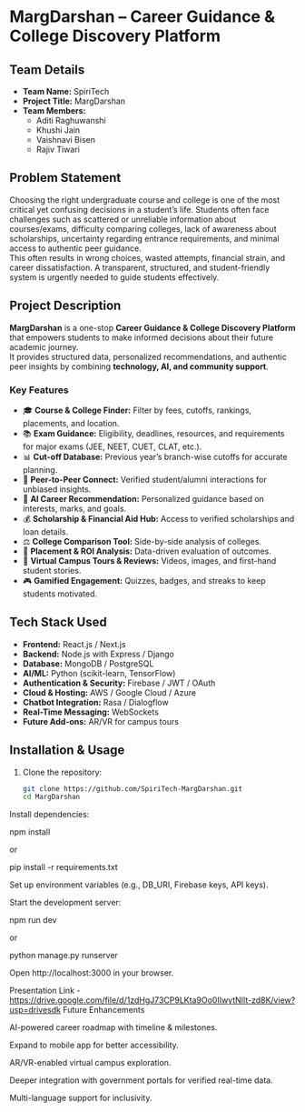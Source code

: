 # MargDarshan – Career Guidance & College Discovery Platform  

## Team Details  
- **Team Name:** SpiriTech  
- **Project Title:** MargDarshan  
- **Team Members:**  
  - Aditi Raghuwanshi  
  - Khushi Jain  
  - Vaishnavi Bisen  
  - Rajiv Tiwari  

## Problem Statement  
Choosing the right undergraduate course and college is one of the most critical yet confusing decisions in a student’s life. Students often face challenges such as scattered or unreliable information about courses/exams, difficulty comparing colleges, lack of awareness about scholarships, uncertainty regarding entrance requirements, and minimal access to authentic peer guidance.  
This often results in wrong choices, wasted attempts, financial strain, and career dissatisfaction. A transparent, structured, and student-friendly system is urgently needed to guide students effectively.  

## Project Description  
**MargDarshan** is a one-stop **Career Guidance & College Discovery Platform** that empowers students to make informed decisions about their future academic journey.  
It provides structured data, personalized recommendations, and authentic peer insights by combining **technology, AI, and community support**.  

### Key Features  
- 🎓 **Course & College Finder:** Filter by fees, cutoffs, rankings, placements, and location.  
- 📚 **Exam Guidance:** Eligibility, deadlines, resources, and requirements for major exams (JEE, NEET, CUET, CLAT, etc.).  
- 📊 **Cut-off Database:** Previous year’s branch-wise cutoffs for accurate planning.  
- 🤝 **Peer-to-Peer Connect:** Verified student/alumni interactions for unbiased insights.  
- 🤖 **AI Career Recommendation:** Personalized guidance based on interests, marks, and goals.  
- 💰 **Scholarship & Financial Aid Hub:** Access to verified scholarships and loan details.  
- ⚖️ **College Comparison Tool:** Side-by-side analysis of colleges.  
- 💼 **Placement & ROI Analysis:** Data-driven evaluation of outcomes.  
- 🏫 **Virtual Campus Tours & Reviews:** Videos, images, and first-hand student stories.  
- 🎮 **Gamified Engagement:** Quizzes, badges, and streaks to keep students motivated.  

## Tech Stack Used  
- **Frontend:** React.js / Next.js  
- **Backend:** Node.js with Express / Django  
- **Database:** MongoDB / PostgreSQL  
- **AI/ML:** Python (scikit-learn, TensorFlow)  
- **Authentication & Security:** Firebase / JWT / OAuth  
- **Cloud & Hosting:** AWS / Google Cloud / Azure  
- **Chatbot Integration:** Rasa / Dialogflow  
- **Real-Time Messaging:** WebSockets  
- **Future Add-ons:** AR/VR for campus tours  

## Installation & Usage  
1. Clone the repository:  
   ```bash
   git clone https://github.com/SpiriTech-MargDarshan.git
   cd MargDarshan
Install dependencies:

npm install


or

pip install -r requirements.txt


Set up environment variables (e.g., DB_URI, Firebase keys, API keys).

Start the development server:

npm run dev


or

python manage.py runserver


Open http://localhost:3000 in your browser.

Presentation Link - https://drive.google.com/file/d/1zdHgJ73CP9LKta9Oo0IIwytNIlt-zd8K/view?usp=drivesdk 
Future Enhancements

AI-powered career roadmap with timeline & milestones.

Expand to mobile app for better accessibility.

AR/VR-enabled virtual campus exploration.

Deeper integration with government portals for verified real-time data.

Multi-language support for inclusivity.
